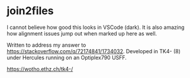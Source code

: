 # join2files
I cannot believe how good this looks in VSCode (dark).
It is also amazing how alignment issues jump out when marked up here as well.

Written to address my answer to https://stackoverflow.com/q/72174841/1734032.
Developed in TK4- (8) under Hercules running on an Optiplex790 USFF.

https://wotho.ethz.ch/tk4-/
